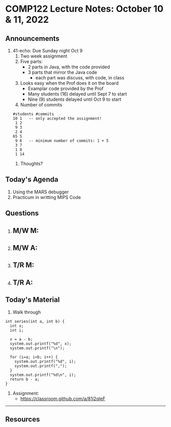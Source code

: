 # COMP122 Lecture Notes: October 10 & 11, 2022

## Announcements
   1. 41-echo: Due Sunday night Oct 9
      1. Two week assignment
      1. Five parts:
         - 2 parts in Java, with the code provided
         - 3 parts that mirror the Java code
           - each part was discuss, with code, in class
      1. Looks easy when the Prof does it on the board
         - Examplar code provided by the Prof
         - Many students (16) delayed until Sept 7 to start
         - Nine (9) students delayed until Oct 9 to start
      1. Number of commits
      ```
      #students #commits
      10 1   -- only accepted the assignment!
       1 2
       9 3
       2 4
      65 5    
       9 6   -- minimum number of commits: 1 + 5
       3 7
       1 8
       1 14
      ``` 
      1. Thoughts?


## Today's Agenda
   1. Using the MARS debugger
   1. Practicum in writting MIPS Code


## Questions
   1. M/W M:
      - 
   1. M/W A:
      - 
   1. T/R M: 
      - 
   1. T/R A: 
      - 

## Today's Material

  1. Walk through 
  ```
  int series(int a, int b) {
    int x;
    int i;

    x = a - b;
    system.out.printf("%d", x);
    system.out.printf("\n");

    for (i=a; i<b; i++) {
      system.out.printf("%d", i);
      system.out.printf(",");
    }
    system.out.printf("%d\n", i);
    return b - a;
  }
  ```

  1. Assignment:
     - https://classroom.github.com/a/81i2qleF

---
## Resources


